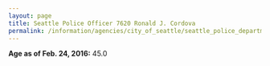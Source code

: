 ```yaml
---
layout: page
title: Seattle Police Officer 7620 Ronald J. Cordova
permalink: /information/agencies/city_of_seattle/seattle_police_department/copbook/7620/
---
```


**Age as of Feb. 24, 2016:** 45.0
